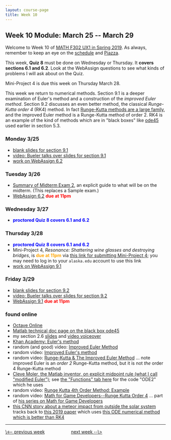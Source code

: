```yaml
---
layout: course-page
title: Week 10
---
```


## Week 10 Module: March 25 -- March 29

Welcome to Week 10 of [MATH F302 UX1 in Spring 2019](index.html).  As always, remember to keep an eye on the [schedule](schedule.pdf) and [Piazza](https://piazza.com/uaf/spring2019/math302ux1/home).

This week, **Quiz 8** must be done on Wednesday or Thursday.  It **covers sections 6.1 and 6.2**.  Look at the WebAssign questions to see what kinds of problems I will ask about on the Quiz.

Mini-Project 4 is due this week on Thursday March 28.

This week we return to numerical methods.  Section 9.1 is a deeper examination of Euler's method and a construction of the _improved Euler method_.  Section 9.2 discusses an even better method, the classical _Runge-Kutta order 4_ (RK4) method.  In fact [Runge-Kutta methods are a large family](https://en.wikipedia.org/wiki/Runge%E2%80%93Kutta_methods), and the improved Euler method is a Runge-Kutta method of order 2.  RK4 is an example of the kind of methods which are in "black boxes" like [ode45](https://www.mathworks.com/help/matlab/ref/ode45.html) used earlier in section 5.3.

### Monday 3/25
* [blank slides for section 9.1](assets/slides/9-1.pdf)
* [video: Bueler talks over slides for section 9.1](https://github.com/bueler/diff-eq-videos/blob/master/video-9-1-math302.mp4?raw=true)
* [work on WebAssign 6.2](https://www.webassign.net/)

### Tuesday 3/26
* [Summary of Midterm Exam 2](assets/sample/mid2-summary.pdf), an explicit guide to what will be on the midterm.  (This replaces a Sample exam.)
* [WebAssign 6.2](https://www.webassign.net/) <span style="color:red">**due at 11pm**</span>

### Wednesday 3/27
* <span style="color:blue">**proctored Quiz 8 covers 6.1 and 6.2**</span>

### Thursday 3/28
* <span style="color:blue">**proctored Quiz 8 covers 6.1 and 6.2**</span>
* Mini-Project 4, _Resonance: Shattering wine glasses and destroying bridges_, is <span style="color:orange">**due at 11pm**</span> via [this link for submitting Mini-Project 4](https://goo.gl/forms/au848CmfdK94QC2t2); you may need to log in to your `alaska.edu` account to use this link
* [work on WebAssign 9.1](https://www.webassign.net/)

### Friday 3/29
* [blank slides for section 9.2](assets/slides/9-2.pdf)
* [video: Bueler talks over slides for section 9.2](https://github.com/bueler/diff-eq-videos/blob/master/video-9-2-math302.mp4?raw=true)
* [WebAssign 9.1](https://www.webassign.net/) <span style="color:red">**due at 11pm**</span>

### found online
* [Octave Online](https://octave-online.net/)
* [Matlab technical doc page on the black box ode45](https://www.mathworks.com/help/matlab/ref/ode45.html)
* my section 2.6 [slides](assets/slides/2-6.pdf) and [video voiceover](https://github.com/bueler/diff-eq-videos/blob/master/video-2-6-math302.mp4?raw=true)
* [Khan Academy: Euler's method](https://www.khanacademy.org/math/ap-calculus-bc/bc-differential-equations-new/bc-7-5/v/eulers-method)
* random (and good) video: [Improved Euler Method](https://www.youtube.com/watch?v=A5ObpYPADPQ)
* random video: [Improved Euler's method](https://www.youtube.com/watch?v=BdzV83JTOyA)
* random video: [Runge-Kutta & The Improved Euler Method](https://vimeo.com/181401615)  ... note improved Euler is an _order 2_ Runge-Kutta method, but it is not _the_ order 4 Runge-Kutta method
* [Cleve Moler, the Matlab inventor, on explicit midpoint rule (what I call "modified Euler")](https://www.mathworks.com/videos/solving-odes-in-matlab-2-midpoint-method-ode2-117527.html); see [the "Functions" tab here](https://www.mathworks.com/matlabcentral/fileexchange/54611-solving-odes-in-matlab) for the code "ODE2" which he uses
* random video: [Runge Kutta 4th Order Method: Example](https://www.youtube.com/watch?v=AT7Olelic8U)
* random video: [Math for Game Developers--Runge Kutta Order 4](https://www.youtube.com/watch?v=hGCP6I2WisM) ... part of [his series on Math for Game Developers](https://www.youtube.com/user/BSVino)
* [this CNN story about a meteor impact from outside the solar system](https://www.cnn.com/2019/04/17/us/interstellar-meteor-object-harvard-study-scn-trnd/index.html) tracks back to [this 2019 paper](https://arxiv.org/pdf/1904.07224.pdf) which uses [this ODE numerical method which is better than RK4](https://academic.oup.com/mnras/article/446/2/1424/2892331)

<hr>
<a align="left" href="week9">\<-- previous week</a>  &nbsp; &nbsp; &nbsp; &nbsp; &nbsp; &nbsp; &nbsp; &nbsp; &nbsp; &nbsp; <a align="right" href="week11">next week --\></a>

